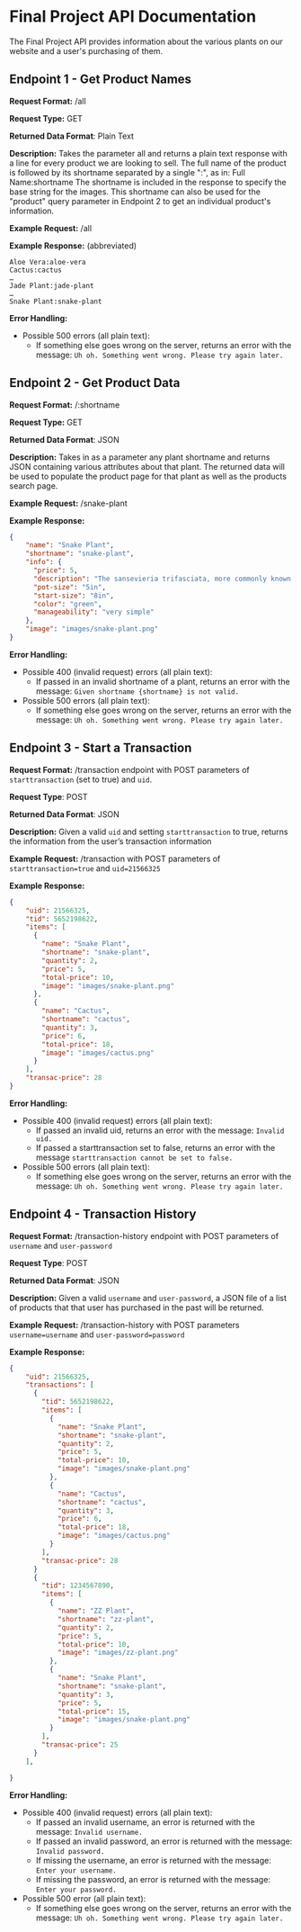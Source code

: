 # Final Project API Documentation
The Final Project API provides information about the various plants on our website and a user's purchasing of them.

## Endpoint 1 - Get Product Names
**Request Format:** /all

**Request Type:** GET

**Returned Data Format**: Plain Text

**Description:** Takes the parameter all and returns a plain text response with a line for every product we are looking to sell. The full name of the product is followed by its shortname separated by a single ":", as in:
Full Name:shortname
The shortname is included in the response to specify the base string for the images. This shortname can also be used for the "product" query parameter in Endpoint 2 to get an individual product's information.

**Example Request:** /all

**Example Response:** (abbreviated)
```
Aloe Vera:aloe-vera
Cactus:cactus
…
Jade Plant:jade-plant
…
Snake Plant:snake-plant
```

**Error Handling:**
- Possible 500 errors (all plain text):
  - If something else goes wrong on the server, returns an error with the message: `Uh oh. Something went wrong. Please try again later.`

## Endpoint 2 - Get Product Data
**Request Format:** /:shortname

**Request Type:** GET

**Returned Data Format**: JSON

**Description:** Takes in as a parameter any plant shortname and returns JSON containing various attributes about that plant. The returned data will be used to populate the product page for that plant as well as the products search page.

**Example Request:** /snake-plant

**Example Response:**
```json
{
    "name": "Snake Plant",
    "shortname": "snake-plant",
    "info": {
      "price": 5,
      "description": "The sansevieria trifasciata, more commonly known as snake or mother-in-law's tongue, is a very easy going plant that is perfect for people who are new to the world of houseplants. This plant can survive in low light places and long periods of no watering, making it an easy green addition to your home.",
      "pot-size": "5in",
      "start-size": "8in",
      "color": "green",
      "manageability": "very simple"
    },
    "image": "images/snake-plant.png"
}
```

**Error Handling:**
- Possible 400 (invalid request) errors (all plain text):
  - If passed in an invalid shortname of a plant, returns an error with the message: `Given shortname {shortname} is not valid.`
- Possible 500 errors (all plain text):
  - If something else goes wrong on the server, returns an error with the message: `Uh oh. Something went wrong. Please try again later.`

## Endpoint 3 - Start a Transaction
**Request Format:** /transaction endpoint with POST parameters of `starttransaction` (set to true) and `uid`.

**Request Type**: POST

**Returned Data Format**: JSON

**Description:** Given a valid `uid` and setting `starttransaction` to true, returns the information from the user’s transaction information

**Example Request:** /transaction with POST parameters of `starttransaction=true` and `uid=21566325`

**Example Response:**
```json
{
    "uid": 21566325,
    "tid": 5652198622,
    "items": [
      {
        "name": "Snake Plant",
        "shortname": "snake-plant",
        "quantity": 2,
        "price": 5,
        "total-price": 10,
        "image": "images/snake-plant.png"
      },
      {
        "name": "Cactus",
        "shortname": "cactus",
        "quantity": 3,
        "price": 6,
        "total-price": 18,
        "image": "images/cactus.png"
      }
    ],
    "transac-price": 28
}

```

**Error Handling:**
- Possible 400 (invalid request) errors (all plain text):
  - If passed an invalid uid, returns an error with the message: `Invalid uid.`
  - If passed a starttransaction set to false, returns an error with the message `starttransaction cannot be set to false.`
- Possible 500 errors (all plain text):
  - If something else goes wrong on the server, returns an error with the message: `Uh oh. Something went wrong. Please try again later.`

## Endpoint 4 - Transaction History
**Request Format:** /transaction-history endpoint with POST parameters of `username` and `user-password`

**Request Type**: POST

**Returned Data Format**: JSON

**Description:** Given a valid `username` and `user-password`, a JSON file of a list of products that that user has purchased in the past will be returned.

**Example Request:** /transaction-history with POST parameters `username=username` and `user-password=password`

**Example Response:**
```json
{
    "uid": 21566325,
    "transactions": [
      {
        "tid": 5652198622,
        "items": [
          {
            "name": "Snake Plant",
            "shortname": "snake-plant",
            "quantity": 2,
            "price": 5,
            "total-price": 10,
            "image": "images/snake-plant.png"
          },
          {
            "name": "Cactus",
            "shortname": "cactus",
            "quantity": 3,
            "price": 6,
            "total-price": 18,
            "image": "images/cactus.png"
          }
        ],
        "transac-price": 28
      }
      {
        "tid": 1234567890,
        "items": [
          {
            "name": "ZZ Plant",
            "shortname": "zz-plant",
            "quantity": 2,
            "price": 5,
            "total-price": 10,
            "image": "images/zz-plant.png"
          },
          {
            "name": "Snake Plant",
            "shortname": "snake-plant",
            "quantity": 3,
            "price": 5,
            "total-price": 15,
            "image": "images/snake-plant.png"
          }
        ],
        "transac-price": 25
      }
    ],

}

```

**Error Handling:**
- Possible 400 (invalid request) errors (all plain text):
	- If passed an invalid username, an error is returned with the message: `Invalid username.`
	- If passed an invalid password, an error is returned with the message: `Invalid password.`
	- If missing the username, an error is returned with the message: `Enter your username.`
	- If missing the password, an error is returned with the message: `Enter your password.`
- Possible 500 error (all plain text):
  - If something else goes wrong on the server, returns an error with the message: `Uh oh. Something went wrong. Please try again later.`
